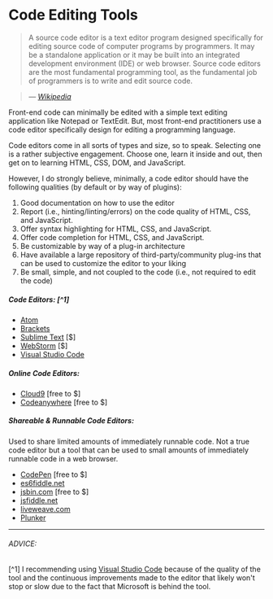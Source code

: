 # Code Editing Tools

> A source code editor is a text editor program designed specifically for editing source code of computer programs by programmers. It may be a standalone application or it may be built into an integrated development environment (IDE) or web browser. Source code editors are the most fundamental programming tool, as the fundamental job of programmers is to write and edit source code.

><cite>&#8212; [Wikipedia](https://en.wikipedia.org/wiki/Source_code_editor)</cite>

Front-end code can minimally be edited with a simple text editing application like Notepad or TextEdit. But, most front-end practitioners use a code editor specifically design for editing a programming language.

Code editors come in all sorts of types and size, so to speak. Selecting one is a rather subjective engagement. Choose one, learn it inside and out, then get on to learning HTML, CSS, DOM, and JavaScript.

However, I do strongly believe, minimally, a code editor should have the following qualities (by default or by way of plugins):

1. Good documentation on how to use the editor
2. Report (i.e., hinting/linting/errors) on the code quality of HTML, CSS, and JavaScript.
3. Offer syntax highlighting for HTML, CSS, and JavaScript.
4. Offer code completion for HTML, CSS, and JavaScript.
5. Be customizable by way of a plug-in architecture
6. Have available a large repository of third-party/community plug-ins that can be used to customize the editor to your liking
7. Be small, simple, and not coupled to the code (i.e., not required to edit the code)

##### Code Editors: [^1]

* [Atom](https://atom.io/)
* [Brackets](http://brackets.io/)
* [Sublime Text](http://www.sublimetext.com/) [$]
* [WebStorm](https://www.jetbrains.com/webstorm/whatsnew/) [$]
* [Visual Studio Code](https://code.visualstudio.com/)

##### Online Code Editors:

* [Cloud9](https://c9.io) [free to $]
* [Codeanywhere](https://codeanywhere.com) [free to $]

##### Shareable & Runnable Code Editors:

Used to share limited amounts of immediately runnable code. Not a true code editor but a tool that can be used to small amounts of immediately runnable code in a web browser.

* [CodePen](http://codepen.io/) [free to $]
* [es6fiddle.net](http://www.es6fiddle.net/)
* [jsbin.com](http://jsbin.com/) [free to $]
* [jsfiddle.net](http://jsfiddle.net/)
* [liveweave.com](http://liveweave.com/)
* [Plunker](http://plnkr.co/)

***

###### ADVICE:

[^1] I recommending using [Visual Studio Code](https://code.visualstudio.com/) because of the quality of the tool and the continuous improvements made to the editor that likely won't stop or slow due to the fact that Microsoft is behind the tool.

































